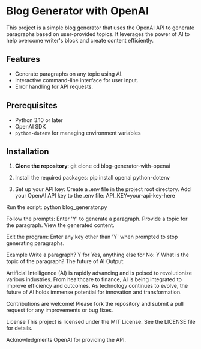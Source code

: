 # Blog Generator with OpenAI

This project is a simple blog generator that uses the OpenAI API to generate paragraphs based on user-provided topics. It leverages the power of AI to help overcome writer's block and create content efficiently.

## Features

- Generate paragraphs on any topic using AI.
- Interactive command-line interface for user input.
- Error handling for API requests.

## Prerequisites

- Python 3.10 or later
- OpenAI SDK
- `python-dotenv` for managing environment variables

## Installation

1. **Clone the repository**:
   git clone <your-github-repo-url>
   cd blog-generator-with-openai

2. Install the required packages:
pip install openai python-dotenv

3. Set up your API key:
Create a .env file in the project root directory.
Add your OpenAI API key to the .env file:
API_KEY=your-api-key-here


Run the script:
python blog_generator.py

Follow the prompts:
Enter 'Y' to generate a paragraph.
Provide a topic for the paragraph.
View the generated content.

Exit the program:
Enter any key other than 'Y' when prompted to stop generating paragraphs.

Example
Write a paragraph? Y for Yes, anything else for No: Y
What is the topic of the paragraph? The future of AI
Output:

Artificial Intelligence (AI) is rapidly advancing and is poised to revolutionize various industries. From healthcare to finance, AI is being integrated to improve efficiency and outcomes. As technology continues to evolve, the future of AI holds immense potential for innovation and transformation.


Contributions are welcome! Please fork the repository and submit a pull request for any improvements or bug fixes.

License
This project is licensed under the MIT License. See the LICENSE file for details.

Acknowledgments
OpenAI for providing the API.